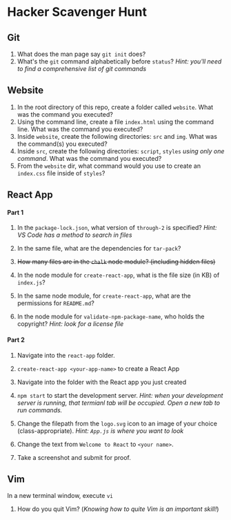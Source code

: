 # Hacker Scavenger Hunt

## Git

1. What does the man page say `git init` does?
2. What's the `git` command alphabetically before `status`? _Hint: you'll need to find a comprehensive list of git commands_

## Website

1. In the root directory of this repo, create a folder called `website`. What was the command you executed?
1. Using the command line, create a file `index.html` using the command line. What was the command you executed?
1. Inside `website`, create the following directories: `src` and `img`. What was the command(s) you executed?
2. Inside `src`, create the following directories: `script`, `styles` _using only one command_. What was the command you executed?
3. From the `website` dir, what command would you use to create an `index.css` file inside of `styles`?

## React App

#### Part 1

1. In the `package-lock.json`, what version of `through-2` is specified? _Hint: VS Code has a method to search in files_

2. In the same file, what are the dependencies for `tar-pack`?

1. ~~How many files are in the `chalk` node module? (including hidden files)~~
1. In the node module for `create-react-app`, what is the file size (in KB) of `index.js`?

1. In the same node module, for `create-react-app`, what are the permissions for `README.md`?

4. In the node module for `validate-npm-package-name`, who holds the copyright? _Hint: look for a license file_

#### Part 2

1. Navigate into the `react-app` folder.

2. `create-react-app <your-app-name>` to create a React App

3. Navigate into the folder with the React app you just created

4. `npm start` to start the development server. _Hint: when your development server is running, that termianl tab will be occupied. Open a new tab to run commands._

1. Change the filepath from the `logo.svg` icon to an image of your choice (class-appropriate). _Hint: `App.js` is where you want to look_

2. Change the text from `Welcome to React` to `<your name>`.

3. Take a screenshot and submit for proof.

## Vim

In a new terminal window, execute `vi`

1. How do you quit Vim? (_Knowing how to quite Vim is an important skill!_)
